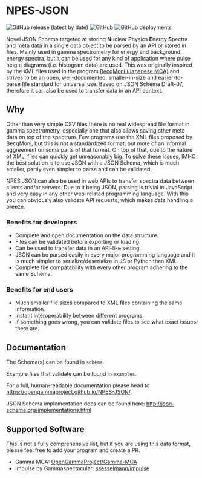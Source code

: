 # NPES-JSON
![GitHub release (latest by date)](https://img.shields.io/github/v/release/OpenGammaProject/NPES-JSON?style=flat-square) ![GitHub](https://img.shields.io/github/license/OpenGammaProject/NPES-JSON?style=flat-square) ![GitHub deployments](https://img.shields.io/github/deployments/OpenGammaProject/NPES-JSON/github-pages?label=web%20docs&style=flat-square)

Novel JSON Schema targeted at storing **N**uclear **P**hysics **E**nergy **S**pectra and meta data in a single data object to be parsed by an API or stored in files. Mainly used in gamma spectrometry for energy and background energy spectra, but it can be used for any kind of application where pulse height diagrams (i.e. histogram data) are used. This was originally inspired by the XML files used in the program [BecqMoni (Japanese MCA)](https://www.gammaspectacular.com/blue/software-downloads/becqmoni) and strives to be an open, well-documented, smaller-in-size and easier-to-parse file standard for universal use. Based on JSON Schema Draft-07, therefore it can also be used to transfer data in an API context.

## Why

Other than very simple CSV files there is no real widespread file format in gamma spectrometry, especially one that also allows saving other meta data on top of the spectrum. Few programs use the XML files proposed by BecqMoni, but this is not a standardized format, but more of an informal aggreement on some parts of that format. On top of that, due to the nature of XML, files can quickly get unreasonably big. To solve these issues, IMHO the best solution is to use JSON with a JSON Schema, which is much smaller, partly even simpler to parse and can be validated.

NPES JSON can also be used in web APIs to transfer spectra data between clients and/or servers. Due to it being JSON, parsing is trivial in JavaScript and very easy in any other web-related programming language. With this you can obviously also validate API requests, which makes data handling a breeze.

### Benefits for developers

- Complete and open documentation on the data structure.
- Files can be validated before exporting or loading.
- Can be used to transfer data in an API-like setting.
- JSON can be parsed easily in every major programming language and it is much simpler to serialize/deserialize in JS or Python than XML.
- Complete file compatability with every other program adhering to the same Schema.

### Benefits for end users

- Much smaller file sizes compared to XML files containing the same information.
- Instant interoperability between different programs.
- If something goes wrong, you can validate files to see what exact issues there are.

## Documentation

The Schema(s) can be found in `schema`.

Example files that validate can be found in `examples`.

For a full, human-readable documentation please head to https://opengammaproject.github.io/NPES-JSON/.

JSON Schema implementation docs can be found here: http://json-schema.org/implementations.html

## Supported Software

This is not a fully comprehensive list, but if you are using this data format, please feel free to add your program and create a PR.

* Gamma MCA: [OpenGammaProject/Gamma-MCA](https://github.com/OpenGammaProject/Gamma-MCA)
* Impulse by Gammaspectacular: [ssesselmann/impulse](https://github.com/ssesselmann/impulse)
